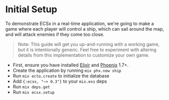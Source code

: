 # Initial Setup

To demonstrate ECSx in a real-time application, we're going to make a game where each player will control a ship, which can sail around the map, and will attack enemies if they come too close.

> Note:  This guide will get you up-and-running with a working game, but it is intentionally generic.  Feel free to experiment with altering details from this implementation to customize your own game.

* First, ensure you have installed [Elixir](https://elixir-lang.org/install.html) and [Phoenix](https://hexdocs.pm/phoenix/installation.html) 1.7+.
* Create the application by running `mix phx.new ship`
* Run `mix ecto.create` to initialize the database
* Add `{:ecsx, "~> 0.3"}` to your `mix.exs` deps
* Run `mix deps.get`
* Run `mix ecsx.setup`
